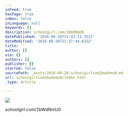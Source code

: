 ```yaml
---
inFeed: true
hasPage: true
inNav: false
inLanguage: null
keywords: []
description: schooIgirl.com/2bWdNmU0
datePublished: '2016-08-28T21:42:11.352Z'
dateModified: '2016-08-28T21:37:44.615Z'
title: ''
author: []
via: {}
authors: []
publisher: {}
starred: false
sourcePath: _posts/2016-08-28-schooigirlcom2bwdnmu0.md
url: schooigirlcom2bwdnmu0/index.html
_type: Article

---
```

![](https://the-grid-user-content.s3-us-west-2.amazonaws.com/fd5689c8-21af-47dd-aa29-e44e8389c784.jpg)

schooIgirl.com/2bWdNmU0